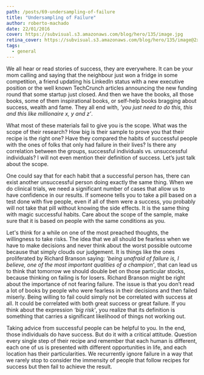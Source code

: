 ```yaml
---
path: /posts/69-undersampling-of-failure
title: "Undersampling of Failure"
author: roberto-machado
date: 22/01/2016
cover: https://subvisual.s3.amazonaws.com/blog/hero/135/image.jpg
retina_cover: https://subvisual.s3.amazonaws.com/blog/hero/135/image@2x.jpg
tags:
  - general
---
```



We all hear or read stories of success, they are everywhere. It can be your mom calling and saying that the neighbour just won a fridge in some competition, a friend updating his LinkedIn status with a new executive position or the well known TechCrunch articles announcing the new funding round that some startup just closed. And then we have the books, all those books, some of them inspirational books, or self-help books bragging about success, wealth and fame. They all end with, *’you just need to do this, this and this like millionaire x, y and z’*.

What most of these materials fail to give you is the scope. What was the scope of their research? How big is their sample to prove you that their recipe is the right one? Have they compared the habits of successful people with the ones of folks that only had failure in their lives? Is there any correlation between the groups, successful individuals vs. unsuccessful individuals? I will not even mention their definition of success. Let’s just talk about the scope.

One could say that for each habit that a successful person has, there can exist another unsuccessful person doing exactly the same thing. When we do clinical trials, we need a significant number of cases that allow us to have confidence in our results. If someone tells you to take a pill based on a test done with five people, even if all of them were a success, you probably will not take that pill without knowing the side effects. It is the same thing with magic successful habits. Care about the scope of the sample, make sure that it is based on people with the same conditions as you.

Let's think for a while on one of the most preached thoughts, the willingness to take risks. The idea that we all should be fearless when we have to make decisions and never think about the worst possible outcome because that simply clouds our judgement. It is things like the ones proliferated by Richard Branson saying: *’being unafraid of failure is, I believe, one of the most important qualities of a champion’*, that can lead us to think that tomorrow we should double bet on those particular stocks, because thinking on failing is for losers.
Richard Branson might be right about the importance of not fearing failure. The issue is that you don’t read a lot of books by people who were fearless in their decisions and then failed miserly. Being willing to fail could simply not be correlated with success at all. It could be correlated with both great success or great failure. If you think about the expression *‘big risk’*, you realize that its definition is something that carries a significant likelihood of things not working out.

Taking advice from successful people can be helpful to you. In the end, those individuals do have success. But do it with a critical attitude. Question every single step of their recipe and remember that each human is different, each one of us is presented with different opportunities in life, and each location has their particularities. We recurrently ignore failure in a way that we rarely stop to consider the immensity of people that follow recipes for success but then fail to achieve the result.

